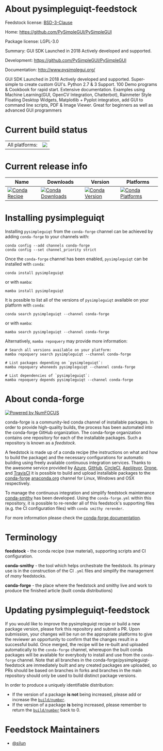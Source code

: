 About pysimpleguiqt-feedstock
=============================

Feedstock license: [BSD-3-Clause](https://github.com/conda-forge/pysimpleguiqt-feedstock/blob/main/LICENSE.txt)

Home: https://github.com/PySimpleGUI/PySimpleGUI

Package license: LGPL-3.0

Summary: GUI SDK Launched in 2018 Actively developed and supported.

Development: https://github.com/PySimpleGUI/PySimpleGUI

Documentation: http://www.pysimplegui.org/

GUI SDK Launched in 2018 Actively developed and supported. Super-simple to create custom GUI's.  Python 2.7 & 3 Support. 100 Demo programs & Cookbook for rapid start. Extensive documentation. Examples using Machine Learning(GUI, OpenCV Integration,  Chatterbot), Rainmeter Style Floating Desktop Widgets, Matplotlib + Pyplot integration, add GUI to command line scripts, PDF & Image Viewer. Great for beginners as well as advanced GUI programmers

Current build status
====================


<table><tr><td>All platforms:</td>
    <td>
      <a href="https://dev.azure.com/conda-forge/feedstock-builds/_build/latest?definitionId=9479&branchName=main">
        <img src="https://dev.azure.com/conda-forge/feedstock-builds/_apis/build/status/pysimpleguiqt-feedstock?branchName=main">
      </a>
    </td>
  </tr>
</table>

Current release info
====================

| Name | Downloads | Version | Platforms |
| --- | --- | --- | --- |
| [![Conda Recipe](https://img.shields.io/badge/recipe-pysimpleguiqt-green.svg)](https://anaconda.org/conda-forge/pysimpleguiqt) | [![Conda Downloads](https://img.shields.io/conda/dn/conda-forge/pysimpleguiqt.svg)](https://anaconda.org/conda-forge/pysimpleguiqt) | [![Conda Version](https://img.shields.io/conda/vn/conda-forge/pysimpleguiqt.svg)](https://anaconda.org/conda-forge/pysimpleguiqt) | [![Conda Platforms](https://img.shields.io/conda/pn/conda-forge/pysimpleguiqt.svg)](https://anaconda.org/conda-forge/pysimpleguiqt) |

Installing pysimpleguiqt
========================

Installing `pysimpleguiqt` from the `conda-forge` channel can be achieved by adding `conda-forge` to your channels with:

```
conda config --add channels conda-forge
conda config --set channel_priority strict
```

Once the `conda-forge` channel has been enabled, `pysimpleguiqt` can be installed with `conda`:

```
conda install pysimpleguiqt
```

or with `mamba`:

```
mamba install pysimpleguiqt
```

It is possible to list all of the versions of `pysimpleguiqt` available on your platform with `conda`:

```
conda search pysimpleguiqt --channel conda-forge
```

or with `mamba`:

```
mamba search pysimpleguiqt --channel conda-forge
```

Alternatively, `mamba repoquery` may provide more information:

```
# Search all versions available on your platform:
mamba repoquery search pysimpleguiqt --channel conda-forge

# List packages depending on `pysimpleguiqt`:
mamba repoquery whoneeds pysimpleguiqt --channel conda-forge

# List dependencies of `pysimpleguiqt`:
mamba repoquery depends pysimpleguiqt --channel conda-forge
```


About conda-forge
=================

[![Powered by
NumFOCUS](https://img.shields.io/badge/powered%20by-NumFOCUS-orange.svg?style=flat&colorA=E1523D&colorB=007D8A)](https://numfocus.org)

conda-forge is a community-led conda channel of installable packages.
In order to provide high-quality builds, the process has been automated into the
conda-forge GitHub organization. The conda-forge organization contains one repository
for each of the installable packages. Such a repository is known as a *feedstock*.

A feedstock is made up of a conda recipe (the instructions on what and how to build
the package) and the necessary configurations for automatic building using freely
available continuous integration services. Thanks to the awesome service provided by
[Azure](https://azure.microsoft.com/en-us/services/devops/), [GitHub](https://github.com/),
[CircleCI](https://circleci.com/), [AppVeyor](https://www.appveyor.com/),
[Drone](https://cloud.drone.io/welcome), and [TravisCI](https://travis-ci.com/)
it is possible to build and upload installable packages to the
[conda-forge](https://anaconda.org/conda-forge) [anaconda.org](https://anaconda.org/)
channel for Linux, Windows and OSX respectively.

To manage the continuous integration and simplify feedstock maintenance
[conda-smithy](https://github.com/conda-forge/conda-smithy) has been developed.
Using the ``conda-forge.yml`` within this repository, it is possible to re-render all of
this feedstock's supporting files (e.g. the CI configuration files) with ``conda smithy rerender``.

For more information please check the [conda-forge documentation](https://conda-forge.org/docs/).

Terminology
===========

**feedstock** - the conda recipe (raw material), supporting scripts and CI configuration.

**conda-smithy** - the tool which helps orchestrate the feedstock.
                   Its primary use is in the construction of the CI ``.yml`` files
                   and simplify the management of *many* feedstocks.

**conda-forge** - the place where the feedstock and smithy live and work to
                  produce the finished article (built conda distributions)


Updating pysimpleguiqt-feedstock
================================

If you would like to improve the pysimpleguiqt recipe or build a new
package version, please fork this repository and submit a PR. Upon submission,
your changes will be run on the appropriate platforms to give the reviewer an
opportunity to confirm that the changes result in a successful build. Once
merged, the recipe will be re-built and uploaded automatically to the
`conda-forge` channel, whereupon the built conda packages will be available for
everybody to install and use from the `conda-forge` channel.
Note that all branches in the conda-forge/pysimpleguiqt-feedstock are
immediately built and any created packages are uploaded, so PRs should be based
on branches in forks and branches in the main repository should only be used to
build distinct package versions.

In order to produce a uniquely identifiable distribution:
 * If the version of a package **is not** being increased, please add or increase
   the [``build/number``](https://docs.conda.io/projects/conda-build/en/latest/resources/define-metadata.html#build-number-and-string).
 * If the version of a package **is** being increased, please remember to return
   the [``build/number``](https://docs.conda.io/projects/conda-build/en/latest/resources/define-metadata.html#build-number-and-string)
   back to 0.

Feedstock Maintainers
=====================

* [@silun](https://github.com/silun/)


